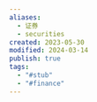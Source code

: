 ```yaml
---
aliases:
  - 证券
  - securities
created: 2023-05-30
modified: 2024-03-14
publish: true
tags:
  - "#stub"
  - "#finance"
---
```

